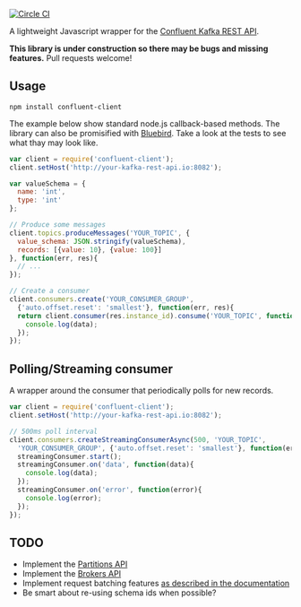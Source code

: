 [![Circle CI](https://circleci.com/gh/blikkhq/confluent-kafka-client-js.svg?style=svg)](https://circleci.com/gh/blikkhq/confluent-kafka-client-js)

A lightweight Javascript wrapper for the [Confluent Kafka REST API](http://confluent.io/docs/current/kafka-rest/docs/intro.html). 

**This library is under construction so there may be bugs and missing features.** Pull requests welcome!

## Usage

```
npm install confluent-client
```

The example below show standard node.js callback-based methods. The library can also be promisified with [Bluebird](https://github.com/petkaantonov/bluebird). Take a look at the tests to see what thay may look like.

```javascript
var client = require('confluent-client');
client.setHost('http://your-kafka-rest-api.io:8082');

var valueSchema = {
  name: 'int',
  type: 'int'
};

// Produce some messages
client.topics.produceMessages('YOUR_TOPIC', {
  value_schema: JSON.stringify(valueSchema),
  records: [{value: 10}, {value: 100}]
}, function(err, res){
  // ...
});

// Create a consumer
client.consumers.create('YOUR_CONSUMER_GROUP', 
  {'auto.offset.reset': 'smallest'}, function(err, res){
  return client.consumer(res.instance_id).consume('YOUR_TOPIC', function(err, data){
    console.log(data);
  });
});

```

## Polling/Streaming consumer

A wrapper around the consumer that periodically polls for new records.

```javascript
var client = require('confluent-client');
client.setHost('http://your-kafka-rest-api.io:8082');

// 500ms poll interval
client.consumers.createStreamingConsumerAsync(500, 'YOUR_TOPIC', 
  'YOUR_CONSUMER_GROUP', {'auto.offset.reset': 'smallest'}, function(err, streamingConsumer){
  streamingConsumer.start();
  streamingConsumer.on('data', function(data){
    console.log(data);
  });
  streamingConsumer.on('error', function(error){
    console.log(error);
  });
});
```


## TODO

- Implement the [Partitions API](http://confluent.io/docs/current/kafka-rest/docs/api.html#partitions)
- Implement the [Brokers API](http://confluent.io/docs/current/kafka-rest/docs/api.html#brokers)
- Implement request batching features [as described in the documentation](http://confluent.io/docs/current/app-development.html#non-java-applications-rest-proxy)
- Be smart about re-using schema ids when possible?
